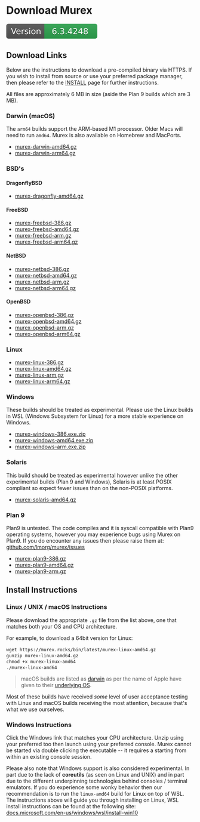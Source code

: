 <h1>Download Murex</h1>

[![Version](https://raw.githubusercontent.com/lmorg/murex/master/version.svg)](DOWNLOAD.md)

## Download Links

Below are the instructions to download a pre-compiled binary via HTTPS. If you
wish to install from source or use your preferred package manager, then please
refer to the [INSTALL](INSTALL.md) page for further instructions.

All files are approximately 6 MB in size (aside the Plan 9 builds which are 3 MB).

### Darwin (macOS)

The `arm64` builds support the ARM-based M1 processor. Older Macs will need to
run `amd64`. Murex is also available on Homebrew and MacPorts.

- [murex-darwin-amd64.gz](https://murex.rocks/bin/latest/murex-darwin-amd64.gz)
- [murex-darwin-arm64.gz](https://murex.rocks/bin/latest/murex-darwin-amd64.gz)

### BSD's

#### DragonflyBSD

- [murex-dragonfly-amd64.gz](https://murex.rocks/bin/latest/murex-dragonfly-amd64.gz)

#### FreeBSD

- [murex-freebsd-386.gz](https://murex.rocks/bin/latest/murex-freebsd-386.gz)
- [murex-freebsd-amd64.gz](https://murex.rocks/bin/latest/murex-freebsd-amd64.gz)
- [murex-freebsd-arm.gz](https://murex.rocks/bin/latest/murex-freebsd-arm.gz)
- [murex-freebsd-arm64.gz](https://murex.rocks/bin/latest/murex-freebsd-arm64.gz)

#### NetBSD

- [murex-netbsd-386.gz](https://murex.rocks/bin/latest/murex-netbsd-386.gz)
- [murex-netbsd-amd64.gz](https://murex.rocks/bin/latest/murex-netbsd-amd64.gz)
- [murex-netbsd-arm.gz](https://murex.rocks/bin/latest/murex-netbsd-arm.gz)
- [murex-netbsd-arm64.gz](https://murex.rocks/bin/latest/murex-netbsd-arm64.gz)

#### OpenBSD

- [murex-openbsd-386.gz](https://murex.rocks/bin/latest/murex-openbsd-386.gz)
- [murex-openbsd-amd64.gz](https://murex.rocks/bin/latest/murex-openbsd-amd64.gz)
- [murex-openbsd-arm.gz](https://murex.rocks/bin/latest/murex-openbsd-arm.gz)
- [murex-openbsd-arm64.gz](https://murex.rocks/bin/latest/murex-openbsd-arm64.gz)

### Linux

- [murex-linux-386.gz](https://murex.rocks/bin/latest/murex-linux-386.gz)
- [murex-linux-amd64.gz](https://murex.rocks/bin/latest/murex-linux-amd64.gz)
- [murex-linux-arm.gz](https://murex.rocks/bin/latest/murex-linux-arm.gz)
- [murex-linux-arm64.gz](https://murex.rocks/bin/latest/murex-linux-arm64.gz)

### Windows

These builds should be treated as experimental. Please use the Linux builds in
WSL (Windows Subsystem for Linux) for a more stable experience on Windows.

- [murex-windows-386.exe.zip](https://murex.rocks/bin/latest/murex-windows-386.exe.zip)
- [murex-windows-amd64.exe.zip](https://murex.rocks/bin/latest/murex-windows-amd64.exe.zip)
- [murex-windows-arm.exe.zip](https://murex.rocks/bin/latest/murex-windows-arm.exe.zip)

### Solaris

This build should be treated as experimental however unlike the other
experimental builds (Plan 9 and Windows), Solaris is at least POSIX compliant
so expect fewer issues than on the non-POSIX platforms.

- [murex-solaris-amd64.gz](https://murex.rocks/bin/latest/murex-solaris-amd64.gz)

### Plan 9

Plan9 is untested. The code compiles and it is syscall compatible with Plan9
operating systems, however you may experience bugs using Murex on Plan9. If
you do encounter any issues then please raise them at:
[github.com/lmorg/murex/issues](https://github.com/lmorg/murex/issues)

- [murex-plan9-386.gz](https://murex.rocks/bin/latest/murex-plan9-386.gz)
- [murex-plan9-amd64.gz](https://murex.rocks/bin/latest/murex-plan9-amd64.gz)
- [murex-plan9-arm.gz](https://murex.rocks/bin/latest/murex-plan9-arm.gz)

## Install Instructions

### Linux / UNIX / macOS Instructions

Please download the appropriate `.gz` file from the list above, one that
matches both your OS and CPU architecture.

For example, to download a 64bit version for Linux:

```
wget https://murex.rocks/bin/latest/murex-linux-amd64.gz
gunzip murex-linux-amd64.gz
chmod +x murex-linux-amd64
./murex-linux-amd64
```

> macOS builds are listed as [darwin](<https://en.wikipedia.org/wiki/Darwin_(operating_system)>)
> as per the name of Apple have given to their [underlying OS](https://en.wikipedia.org/wiki/MacOS#Architecture).

Most of these builds have received _some_ level of user acceptance testing with
Linux and macOS builds receiving the most attention, because that's what we use
ourselves.

### Windows Instructions

Click the Windows link that matches your CPU architecture. Unzip using your
preferred too then launch using your preferred console. Murex cannot be
started via double clicking the executable -- it requires a starting from
within an existing console session.

Please also note that Windows support is also considered experimental. In part
due to the lack of **coreutils** (as seen on Linux and UNIX) and in part due to
the different underpinning technologies behind consoles / terminal emulators.
If you do experience some wonky behavior then our recommendation is to run the
`linux-amd64` build for Linux on top of WSL. The instructions above will guide
you through installing on Linux, WSL install instructions can be found at the
following site: [docs.microsoft.com/en-us/windows/wsl/install-win10](https://docs.microsoft.com/en-us/windows/wsl/install-win10)
